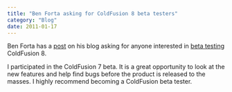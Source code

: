 ```yaml
---
title: "Ben Forta asking for ColdFusion 8 beta testers"
category: "Blog"
date: 2011-01-17
---
```



Ben Forta has a [post](http://www.forta.com/blog/index.cfm/2007/1/22/Anyone-Want-To-Beta-Test-Scorpio) on his blog asking for anyone interested in [beta testing](https://prerelease.adobe.com/callout/apply.html?callid={E9F64ADB-DADA-485E-BFFE-60E0D783EBEF}) ColdFusion 8.

I participated in the ColdFusion 7 beta. It is a great opportunity to look at the new features and help find bugs before the product is released to the masses. I highly recommend becoming a ColdFusion beta tester.